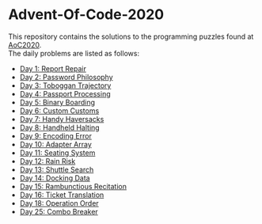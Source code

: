 # Advent-Of-Code-2020
This repository contains the solutions to the programming puzzles found at [AoC2020](https://adventofcode.com/2020).  
The daily problems are listed as follows:
* [Day 1: Report Repair](./Day1/) 
* [Day 2: Password Philosophy](./Day2/)
* [Day 3: Toboggan Trajectory](./Day3/)
* [Day 4: Passport Processing](./Day4/)
* [Day 5: Binary Boarding](./Day5/)
* [Day 6: Custom Customs](./Day6/)
* [Day 7: Handy Haversacks](./Day7/)
* [Day 8: Handheld Halting](./Day8/)
* [Day 9: Encoding Error](./Day9/)
* [Day 10: Adapter Array](./Day10/)
* [Day 11: Seating System](./Day11/)
* [Day 12: Rain Risk](./Day12/)
* [Day 13: Shuttle Search](./Day13/)
* [Day 14: Docking Data](./Day14/)
* [Day 15: Rambunctious Recitation](./Day15/)
* [Day 16: Ticket Translation](./Day16/)
* [Day 18: Operation Order](./Day18/)
* [Day 25: Combo Breaker](./Day25/)
